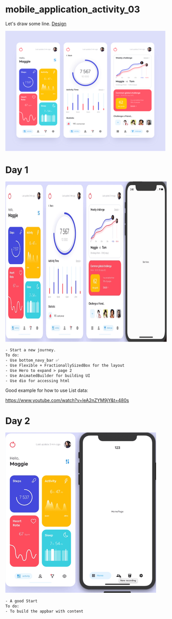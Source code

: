 # mobile_application_activity_03

Let's draw some line. <a href= "https://dribbble.com/shots/7119123-Mobile-application-Activity">Design</a>

<img src="design/design.png" width = "500"> 


# Day 1
<img src="process/day1.gif" height="500">  
    
    - Start a new journey.
    To do:
    - Use bottom_navy_bar ✅    
    - Use Flexible + FractionallySizedBox for the layout 
    - Use Hero to expand > page 2
    - Use AnimatedBuilder for building UI
    - Use dio for accessing html 
    
    
 Good example for how to use List data:
 
   https://www.youtube.com/watch?v=leA2nZYM9jY&t=480s
   
   # Day 2
<img src="process/day2.gif" height="500">  
    
    - A good Start
    To do:
    - To build the appbar with content
     
